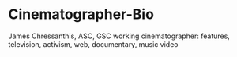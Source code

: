 # Cinematographer-Bio
James Chressanthis, ASC, GSC working cinematographer: features, television, activism, web, documentary, music video
